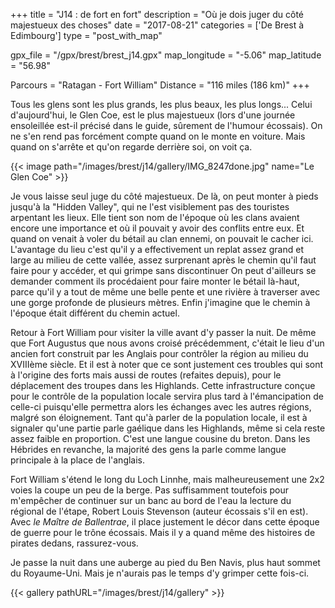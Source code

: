 +++
title = "J14 : de fort en fort"
description = "Où je dois juger du côté majestueux des choses"
date = "2017-08-21"
categories = ['De Brest à Edimbourg']
type = "post_with_map"

gpx_file = "/gpx/brest/brest_j14.gpx"
map_longitude = "-5.06"
map_latitude = "56.98"

Parcours = "Ratagan - Fort William"
Distance = "116 miles (186 km)"
+++

Tous les glens sont les plus grands, les plus beaux, les plus longs... Celui d'aujourd'hui, le Glen Coe, est le plus majestueux (lors d'une journée ensoleillée est-il précisé dans le guide, sûrement de l'humour écossais). On ne s'en rend pas forcément compte quand on le monte en voiture. Mais quand on s'arrête et qu'on regarde derrière soi, on voit ça.


{{< image path="/images/brest/j14/gallery/IMG_8247done.jpg" name="Le Glen Coe" >}}


Je vous laisse seul juge du côté majestueux. De là, on peut monter à pieds jusqu'à la "Hidden Valley", qui ne l'est visiblement pas des touristes arpentant les lieux. Elle tient son nom de l'époque où les clans avaient encore une importance et où il pouvait y avoir des conflits entre eux. Et quand on venait à voler du bétail au clan ennemi, on pouvait le cacher ici. L'avantage du lieu c'est qu'il y a effectivement un replat assez grand et large au milieu de cette vallée, assez surprenant après le chemin qu'il faut faire pour y accéder, et qui grimpe sans discontinuer On peut d'ailleurs se demander comment ils procédaient pour faire monter le bétail là-haut, parce qu'il y a tout de même une belle pente et une rivière à traverser avec une gorge profonde de plusieurs mètres. Enfin j'imagine que le chemin à l'époque était différent du chemin actuel.

Retour à Fort William pour visiter la ville avant d'y passer la nuit. De même que Fort Augustus que nous avons croisé précédemment, c'était le lieu d'un ancien fort construit par les Anglais pour contrôler la région au milieu du XVIIIème siècle. Et il est à noter que ce sont justement ces troubles qui sont à l'origine des forts mais aussi de routes (refaites depuis), pour le déplacement des troupes dans les Highlands. Cette infrastructure conçue pour le contrôle de la population locale servira plus tard à l'émancipation de celle-ci puisqu'elle permettra alors les échanges avec les autres régions, malgré son éloignement.
Tant qu'à parler de la population locale, il est à signaler qu'une partie parle gaélique dans les Highlands, même si cela reste assez faible en proportion. C'est une langue cousine du breton. Dans les Hébrides en revanche, la majorité des gens la parle comme langue principale à la place de l'anglais.

Fort William s'étend le long du Loch Linnhe, mais malheureusement une 2x2 voies la coupe un peu de la berge. Pas suffisamment toutefois pour m'empêcher de continuer sur un banc au bord de l'eau la lecture du régional de l'étape, Robert Louis Stevenson (auteur écossais s'il en est). Avec *le Maître de Ballentrae*, il place justement le décor dans cette époque de guerre pour le trône écossais. Mais il y a quand même des histoires de pirates dedans, rassurez-vous.

Je passe la nuit dans une auberge au pied du Ben Navis, plus haut sommet du Royaume-Uni. Mais je n'aurais pas le temps d'y grimper cette fois-ci.


{{< gallery pathURL="/images/brest/j14/gallery" >}}
